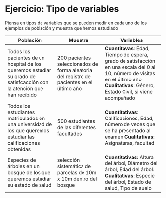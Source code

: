 # Ejercicio: Tipo de variables

Piensa en tipos de variables que se pueden medir en cada uno de los ejemplos de población y muestra que hemos estudiado

| Población                                                                                                              | Muestra                                                                                   | Variables                                                                                                                                                                                                              |
| ---------------------------------------------------------------------------------------------------------------------- | ----------------------------------------------------------------------------------------- | ---------------------------------------------------------------------------------------------------------------------------------------------------------------------------------------------------------------------- |
| Todos los pacientes de un hospital de los queremos estudiar su grado de satisfcacción con la atención que han recibido | 200 pacientes seleccionados de forma aleatoria del registro de pacientes en el último año | **Cuantitavas**:   Edad, Tiempo de espera, grado de satisfacción en una escala del 0 al 10, número de visitas en el último año                             **Cualitativas**: Género, Estado Civil, si viene acompañado |
| Todos los estudiantes matriculados en una universidad de los que queremos estudiar las calificaciones obtenidas        | 500 estudiantes de las diferentes facultades                                              | **Cuantitativas**: Calificaciones, Edad, número de veces que se ha presentado al examen **Cualitativas**: Asignaturas, facultad                                                                                        |
| Especies de árboles en un bosque de los que queremos estudiar su estado de salud                                       | selección sistemática de parcelas de 10m x 10m dentro del bosque                          | **Cuantitativas**: Altura del árbol, Diámetro del árbol, Edad del árbol.     **Cualitativas**: Especie del árbol, Estado de salud, Tipo de suelo                                                                       |
